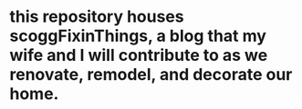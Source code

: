 # this repository houses scoggFixinThings, a blog that my wife and I will contribute to as we renovate, remodel, and decorate our home. 
